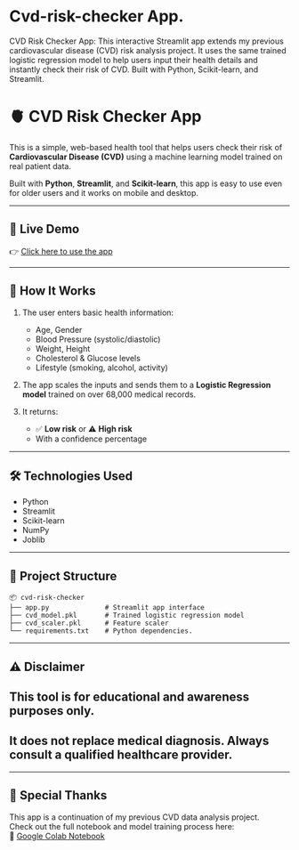 # Cvd-risk-checker App.
CVD Risk Checker App: This interactive Streamlit app extends my previous cardiovascular disease (CVD) risk analysis project. It uses the same trained logistic regression model to help users input their health details and instantly check their risk of CVD. Built with Python, Scikit-learn, and Streamlit.

# 🫀 CVD Risk Checker App

This is a simple, web-based health tool that helps users check their risk of **Cardiovascular Disease (CVD)** using a machine learning model trained on real patient data.

Built with **Python**, **Streamlit**, and **Scikit-learn**, this app is easy to use even for older users and it works on mobile and desktop.

---

## 🔗 Live Demo

👉 [Click here to use the app](https://cvd-risk-checker-wkmr9pdtlscwwrqzeeeixp.streamlit.app/)

---

## 🧠 How It Works

1. The user enters basic health information:
   - Age, Gender
   - Blood Pressure (systolic/diastolic)
   - Weight, Height
   - Cholesterol & Glucose levels
   - Lifestyle (smoking, alcohol, activity)

2. The app scales the inputs and sends them to a **Logistic Regression model** trained on over 68,000 medical records.

3. It returns:
   - ✅ **Low risk** or ⚠️ **High risk**
   - With a confidence percentage

---

## 🛠️ Technologies Used

- Python
- Streamlit
- Scikit-learn
- NumPy
- Joblib

---

## 📁 Project Structure

```plaintext
📦 cvd-risk-checker
├── app.py              # Streamlit app interface
├── cvd_model.pkl       # Trained logistic regression model
├── cvd_scaler.pkl      # Feature scaler
└── requirements.txt    # Python dependencies.
```



---

## ⚠️ Disclaimer

## This tool is for educational and awareness purposes only.  
## It does not replace medical diagnosis. Always consult a qualified healthcare provider.

---

## 🙌 Special Thanks

This app is a continuation of my previous CVD data analysis project.  
Check out the full notebook and model training process here:  
📎 [Google Colab Notebook](https://colab.research.google.com/drive/1-xM-4wTFAPAEeGv1pzTdb2kZTUme4VLm?usp=sharing)



